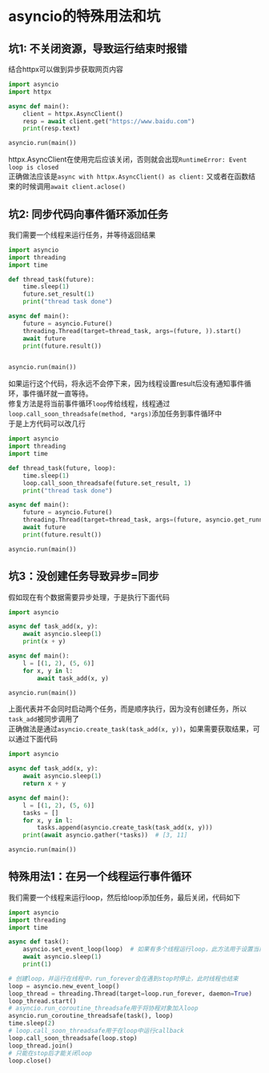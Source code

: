 # asyncio的特殊用法和坑
##  坑1: 不关闭资源，导致运行结束时报错
结合httpx可以做到异步获取网页内容
```python
import asyncio
import httpx

async def main():
    client = httpx.AsyncClient()
    resp = await client.get("https://www.baidu.com")
    print(resp.text)

asyncio.run(main())
```
httpx.AsyncClient在使用完后应该关闭，否则就会出现`RuntimeError: Event loop is closed`  
正确做法应该是`async with httpx.AsyncClient() as client:`
又或者在函数结束的时候调用`await client.aclose()`

## 坑2: 同步代码向事件循环添加任务
我们需要一个线程来运行任务，并等待返回结果
```python
import asyncio
import threading
import time

def thread_task(future):
    time.sleep(1)
    future.set_result(1)
    print("thread task done")

async def main():
    future = asyncio.Future()
    threading.Thread(target=thread_task, args=(future, )).start()
    await future
    print(future.result())


asyncio.run(main())
```
如果运行这个代码，将永远不会停下来，因为线程设置result后没有通知事件循环，事件循环就一直等待。  
修复方法是将当前事件循环`loop`传给线程，线程通过`loop.call_soon_threadsafe(method, *args)`添加任务到事件循环中  
于是上方代码可以改几行
```python
import asyncio
import threading
import time

def thread_task(future, loop):
    time.sleep(1)
    loop.call_soon_threadsafe(future.set_result, 1)
    print("thread task done")

async def main():
    future = asyncio.Future()
    threading.Thread(target=thread_task, args=(future, asyncio.get_running_loop())).start()
    await future
    print(future.result())

asyncio.run(main())
```
## 坑3：没创建任务导致异步=同步
假如现在有个数据需要异步处理，于是执行下面代码
```python
import asyncio

async def task_add(x, y):
    await asyncio.sleep(1)
    print(x + y)

async def main():
    l = [(1, 2), (5, 6)]
    for x, y in l:
        await task_add(x, y)

asyncio.run(main())
```
上面代表并不会同时启动两个任务，而是顺序执行，因为没有创建任务，所以`task_add`被同步调用了  
正确做法是通过`asyncio.create_task(task_add(x, y))`，如果需要获取结果，可以通过下面代码
```python
import asyncio

async def task_add(x, y):
    await asyncio.sleep(1)
    return x + y

async def main():
    l = [(1, 2), (5, 6)]
    tasks = []
    for x, y in l:
        tasks.append(asyncio.create_task(task_add(x, y)))
    print(await asyncio.gather(*tasks))  # [3, 11]

asyncio.run(main())
```

## 特殊用法1：在另一个线程运行事件循环
我们需要一个线程来运行loop，然后给loop添加任务，最后关闭，代码如下
```python
import asyncio
import threading
import time

async def task():
    asyncio.set_event_loop(loop)  # 如果有多个线程运行loop，此方法用于设置当前线程的loop，避免隐藏错误
    await asyncio.sleep(1)
    print(1)

# 创建loop，并运行在线程中，run_forever会在遇到stop时停止，此时线程也结束
loop = asyncio.new_event_loop()
loop_thread = threading.Thread(target=loop.run_forever, daemon=True)
loop_thread.start()
# asyncio.run_coroutine_threadsafe用于将协程对象加入loop
asyncio.run_coroutine_threadsafe(task(), loop)
time.sleep(2)
# loop.call_soon_threadsafe用于在loop中运行callback
loop.call_soon_threadsafe(loop.stop)
loop_thread.join()
# 只能在stop后才能关闭loop
loop.close()
```